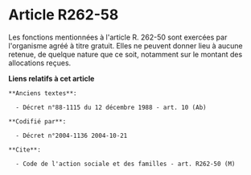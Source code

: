 # Article R262-58

Les fonctions mentionnées à l'article R. 262-50 sont exercées par l'organisme agréé à titre gratuit. Elles ne peuvent donner
lieu à aucune retenue, de quelque nature que ce soit, notamment sur le montant des allocations reçues.

**Liens relatifs à cet article**

	**Anciens textes**:

	  - Décret n°88-1115 du 12 décembre 1988 - art. 10 (Ab)

	**Codifié par**:

	  - Décret n°2004-1136 2004-10-21

	**Cite**:

	  - Code de l'action sociale et des familles - art. R262-50 (M)
